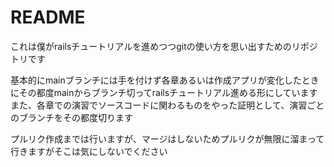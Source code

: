 # README

これは僕がrailsチュートリアルを進めつつgitの使い方を思い出すためのリポジトリです

基本的にmainブランチには手を付けず各章あるいは作成アプリが変化したときにその都度mainからブランチ切ってrailsチュートリアル進める形にしています
また、各章での演習でソースコードに関わるものをやった証明として、演習ごとのブランチをその都度切ります

プルリク作成までは行いますが、マージはしないためプルリクが無限に溜まって行きますがそこは気にしないでください
